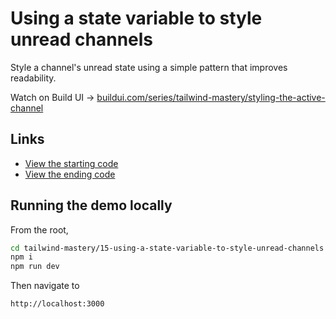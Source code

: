 # Using a state variable to style unread channels

Style a channel's unread state using a simple pattern that improves readability.

Watch on Build UI → [buildui.com/series/tailwind-mastery/styling-the-active-channel](http://buildui.com/series/tailwind-mastery/using-a-state-variable-to-style-unread-channels)

## Links

- [View the starting code](./begin/pages)
- [View the ending code](./end/pages)

## Running the demo locally

From the root,

```sh
cd tailwind-mastery/15-using-a-state-variable-to-style-unread-channels
npm i
npm run dev
```

Then navigate to

```
http://localhost:3000
```
